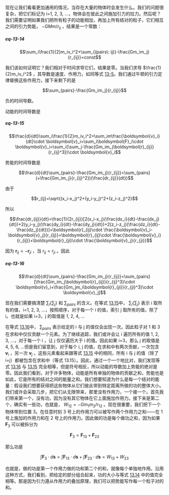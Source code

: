 现在让我们看看更加通用的情况，当存在大量的物体时会发生什么。我们的问题很复杂，把它们标记为 i=1, 2, 3, ...，物体会在彼此之间施加引力的拉力。然后呢？我们需要证明如果我们把所有粒子的动能相加，再加上所有结对的粒子，它们相互之间的引力势能， $-GMm/r_{ij}$ ，结果是一个常数：

##### eq-13-14

$$\sum_i\frac{1}{2}m_iv_i^2+\sum_{(pairs\: ij)}-\frac{Gm_im_j}{r_{ij}}=const$$

我们该如何证明它？我们相对于时间求导它们，结果是零。当我们求导 $\frac{1}{2}m_iv_i^2$ ，其导数是速度、作用力，如同等式 [13-5](/volume-1/13-work-and-potential-energy-A/13-1-energy-of-a-falling-body.md#eq-13-5)。我们通过牛顿的引力定律替换这些作用力，接下来剩下的是 

$$\sum_{pairs}-\frac{Gm_im_j}{r_{ij}}$$

负的时间导数。

动能的时间导数是

##### eq-13-15

$$\frac{d}{dt}\sum_i\frac{1}{2}m_iv_i^2=\sum_im\frac{\boldsymbol{v}_i}{dt}\cdot \boldsymbol{v}_i=\sum_i\boldsymbol{F}_i\cdot \boldsymbol{v}_i=\sum_i(\sum_j-\frac{Gm_im_j\boldsymbol{r}_{ij}}{r_{ij}^3})\cdot \boldsymbol{v}_i$$

势能的时间导数是

$$\frac{d}{dt}\sum_{pairs}-\frac{Gm_im_j}{r_{ij}}=\sum_{pairs}(+\frac{Gm_im_j}{r_{ij}^2})(\frac{dr_{ij}}{dt})$$

由于

$$r_{ij}=\sqrt{(x_i-x_j)^2+(y_i-y_j)^2+(z_i-z_j)^2}$$

所以

$$\frac{dr_{ij}}{dt}=\frac{1}{2r_{ij}}[2(x_i-x_j)(\frac{dx_i}{dt}-\frac{dx_j}{dt})+2(y_i-y_j)(\frac{dy_i}{dt}-\frac{dy_j}{dt})+2(z_i-z_j)(\frac{dz_i}{dt}-\frac{dz_j}{dt})]=\boldsymbol{r}_{ij}\cdot \frac{\boldsymbol{v}_i-\boldsymbol{v}_j}{r_{ij}}=\boldsymbol{r}_{ij}\cdot \frac{\boldsymbol{v}_i}{r_{ij}}+\boldsymbol{r}_{ji}\cdot \frac{\boldsymbol{v}_j}{r_{ji}}$$

因为 $\boldsymbol{r}_{ij}=-\boldsymbol{r}_{ji}$ ，当 $r_{ij}=r_{ji}$ 。因此

##### eq-13-16

$$\frac{d}{dt}\sum_{pairs}-\frac{Gm_im_j}{r_{ij}}=\sum_{pairs}[\frac{Gm_im_j\boldsymbol{r}_{ij}}{r_{ij}^3}\cdot \boldsymbol{v}_i+\frac{Gm_jm_i\boldsymbol{r}_{ji}}{r_{ji}^3}\cdot \boldsymbol{v}_j]$$

现在我们需要搞清楚 $\sum_i\{\sum_j\}$ 和 $\sum_{pairs}$ 的含义。在等式 [13.15](/volume-1/13-work-and-potential-energy-A/13-3-summation-of-energy.md#eq-13-15)中， $\sum_i\{\sum_j\}$ 表示 i 取所有的值，i=1, 2, 3, ...，按照顺序，对于每一个 i 的值，索引 j 取所有的值，除了 i。也就是如果 i=3，j 的取值是 1, 2, 4, ...

在等式 [13.16](/volume-1/13-work-and-potential-energy-A/13-3-summation-of-energy.md#eq-13-16)中， $\sum_{pairs}$ 表示给定的 i 与 j 的值仅会出现一次。因此粒子对 1 和 3 在求和中仅仅贡献一个元素。为了继续追踪，我们或许会让 i 遍历所有的值 1, 2, 3, ...，对于每一个 i ，让 j 仅仅遍历大于 i 的值。因此如果 i=3，那么 j 的取值是 4, 5, 6, ...但是我们留意到，对于每个 i, j 的值，在求和中有两次贡献，一次包含 $\boldsymbol{v}_i$ ，另一次 $\boldsymbol{v}_j$ ，这些元素看起来跟等式 [13.15](/volume-1/13-work-and-potential-energy-A/13-3-summation-of-energy.md#eq-13-15) 中的相同，所有 i 与 j 的值（除了 i=j）都被包含在求和中（等式 13.15）。因此，通过一个一个地比对，我们发现等式 [13.16](/volume-1/13-work-and-potential-energy-A/13-3-summation-of-energy.md#eq-13-16) 与 [13.15](/volume-1/13-work-and-potential-energy-A/13-3-summation-of-energy.md#eq-13-15) 完全相等，但是符号相反，所以动能的导数加上势能的绝对是零。因此我们看到，对于许多物体，动能是所有单独的物体的贡献之和，势能也是如此，它是所有的结对之间的能量之和。我们想要知道为什么是每一个结对的能量：假设我们想要获得把这些物体从它们彼此带到特定距离所做的功的整体大小。我们或许会采取几步，把它们从无限带来，那里没有作用力，一个接一个。首先我们带来第一个，没有功，因为没有其它物体在它上面施加作用力。接下来是第二个，确实有一些功，也就是， $W_{12}=-Gm_1m_2/r_{12}$ 。现在很重要，我们把下一个物体带到位置 3。在任意时刻 3 号上的作用力可以被写作两个作用力之和——在 1 号上施加的作用力和在 2 号上的作用力。因此做的功是每个做功之和，因为如果 $\boldsymbol{F}_3$ 可以被拆分为

$$\boldsymbol{F}_3=\boldsymbol{F}_{13}+\boldsymbol{F}_{23}$$

那么功是

$$\int \boldsymbol{F}_3\cdot d\boldsymbol{s}=\int \boldsymbol{F}_{13}\cdot d\boldsymbol{s}+\int \boldsymbol{F}_{23}\cdot d\boldsymbol{s}=W_{13}+W_{23}$$

也就是，做的功是第一个作用力做的功和第二个的和，就像每个单独地作用。沿用这种方式，我们看到，把给定的部分组合起来，功的大小与等式 [13.14](/volume-1/13-work-and-potential-energy-A/13-3-summation-of-energy.md#eq-13-14) 中的值完全相等。那是因为引力遵从作用力的叠加原理，我们可以把势能写作每一个粒子对的和。
